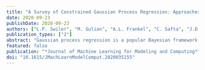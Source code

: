 ```yaml
---
title: "A Survey of Constrained Gaussian Process Regression: Approaches and Implementation Challenges"
date: 2020-09-23
publishDate: 2020-09-23
authors: ["L.P. Swiler", "M. Gulian", "A.L. Frankel", "C. Safta", "J.D. Jakeman"]
publication_types: ["2"]
abstract: "Gaussian process regression is a popular Bayesian framework for surrogate modeling of expensive data sources. As part of a broader effort in scientific machine learning, many recent works have incorporated physical constraints or other a priori information within Gaussian process regression to supplement limited data and regularize the behavior of the model. We provide an overview and survey of several classes of Gaussian process constraints, including positivity or bound constraints, monotonicity and convexity constraints, differential equation constraints provided by linear PDEs, and boundary condition constraints. We compare the strategies behind each approach as well as the differences in implementation, concluding with a discussion of the computational challenges introduced by constraints."
featured: false
publication: "*Journal of Machine Learning for Modeling and Computing*"
doi: "10.1615/JMachLearnModelComput.2020035155"
---
```


